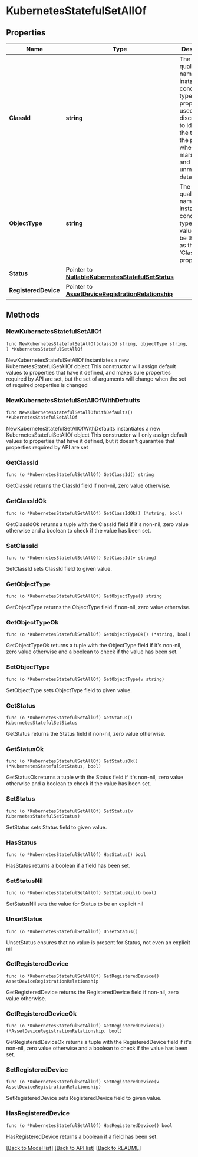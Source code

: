 # KubernetesStatefulSetAllOf

## Properties

Name | Type | Description | Notes
------------ | ------------- | ------------- | -------------
**ClassId** | **string** | The fully-qualified name of the instantiated, concrete type. This property is used as a discriminator to identify the type of the payload when marshaling and unmarshaling data. | [default to "kubernetes.StatefulSet"]
**ObjectType** | **string** | The fully-qualified name of the instantiated, concrete type. The value should be the same as the &#39;ClassId&#39; property. | [default to "kubernetes.StatefulSet"]
**Status** | Pointer to [**NullableKubernetesStatefulSetStatus**](kubernetes.StatefulSetStatus.md) |  | [optional] 
**RegisteredDevice** | Pointer to [**AssetDeviceRegistrationRelationship**](asset.DeviceRegistration.Relationship.md) |  | [optional] 

## Methods

### NewKubernetesStatefulSetAllOf

`func NewKubernetesStatefulSetAllOf(classId string, objectType string, ) *KubernetesStatefulSetAllOf`

NewKubernetesStatefulSetAllOf instantiates a new KubernetesStatefulSetAllOf object
This constructor will assign default values to properties that have it defined,
and makes sure properties required by API are set, but the set of arguments
will change when the set of required properties is changed

### NewKubernetesStatefulSetAllOfWithDefaults

`func NewKubernetesStatefulSetAllOfWithDefaults() *KubernetesStatefulSetAllOf`

NewKubernetesStatefulSetAllOfWithDefaults instantiates a new KubernetesStatefulSetAllOf object
This constructor will only assign default values to properties that have it defined,
but it doesn't guarantee that properties required by API are set

### GetClassId

`func (o *KubernetesStatefulSetAllOf) GetClassId() string`

GetClassId returns the ClassId field if non-nil, zero value otherwise.

### GetClassIdOk

`func (o *KubernetesStatefulSetAllOf) GetClassIdOk() (*string, bool)`

GetClassIdOk returns a tuple with the ClassId field if it's non-nil, zero value otherwise
and a boolean to check if the value has been set.

### SetClassId

`func (o *KubernetesStatefulSetAllOf) SetClassId(v string)`

SetClassId sets ClassId field to given value.


### GetObjectType

`func (o *KubernetesStatefulSetAllOf) GetObjectType() string`

GetObjectType returns the ObjectType field if non-nil, zero value otherwise.

### GetObjectTypeOk

`func (o *KubernetesStatefulSetAllOf) GetObjectTypeOk() (*string, bool)`

GetObjectTypeOk returns a tuple with the ObjectType field if it's non-nil, zero value otherwise
and a boolean to check if the value has been set.

### SetObjectType

`func (o *KubernetesStatefulSetAllOf) SetObjectType(v string)`

SetObjectType sets ObjectType field to given value.


### GetStatus

`func (o *KubernetesStatefulSetAllOf) GetStatus() KubernetesStatefulSetStatus`

GetStatus returns the Status field if non-nil, zero value otherwise.

### GetStatusOk

`func (o *KubernetesStatefulSetAllOf) GetStatusOk() (*KubernetesStatefulSetStatus, bool)`

GetStatusOk returns a tuple with the Status field if it's non-nil, zero value otherwise
and a boolean to check if the value has been set.

### SetStatus

`func (o *KubernetesStatefulSetAllOf) SetStatus(v KubernetesStatefulSetStatus)`

SetStatus sets Status field to given value.

### HasStatus

`func (o *KubernetesStatefulSetAllOf) HasStatus() bool`

HasStatus returns a boolean if a field has been set.

### SetStatusNil

`func (o *KubernetesStatefulSetAllOf) SetStatusNil(b bool)`

 SetStatusNil sets the value for Status to be an explicit nil

### UnsetStatus
`func (o *KubernetesStatefulSetAllOf) UnsetStatus()`

UnsetStatus ensures that no value is present for Status, not even an explicit nil
### GetRegisteredDevice

`func (o *KubernetesStatefulSetAllOf) GetRegisteredDevice() AssetDeviceRegistrationRelationship`

GetRegisteredDevice returns the RegisteredDevice field if non-nil, zero value otherwise.

### GetRegisteredDeviceOk

`func (o *KubernetesStatefulSetAllOf) GetRegisteredDeviceOk() (*AssetDeviceRegistrationRelationship, bool)`

GetRegisteredDeviceOk returns a tuple with the RegisteredDevice field if it's non-nil, zero value otherwise
and a boolean to check if the value has been set.

### SetRegisteredDevice

`func (o *KubernetesStatefulSetAllOf) SetRegisteredDevice(v AssetDeviceRegistrationRelationship)`

SetRegisteredDevice sets RegisteredDevice field to given value.

### HasRegisteredDevice

`func (o *KubernetesStatefulSetAllOf) HasRegisteredDevice() bool`

HasRegisteredDevice returns a boolean if a field has been set.


[[Back to Model list]](../README.md#documentation-for-models) [[Back to API list]](../README.md#documentation-for-api-endpoints) [[Back to README]](../README.md)


